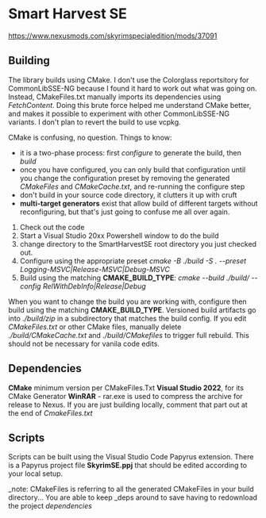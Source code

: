 # Smart Harvest SE

https://www.nexusmods.com/skyrimspecialedition/mods/37091

## Building

The library builds using CMake. I don't use the Colorglass reportsitory for CommonLibSSE-NG because I found it hard to work out what was going on. Instead, CMakeFiles.txt manually imports its dependencies using *FetchContent*.
Doing this brute force helped me understand CMake better, and makes it possible to experiment with other CommonLibSSE-NG variants. I don't plan to revert the build to use vcpkg.

CMake is confusing, no question. Things to know:
- it is a two-phase process: first *configure* to generate the build, then *build*
- once you have configured, you can only build that configuration until you change the configuration preset by removing the generated *CMakeFiles* and *CMakeCache.txt*, and re-running the configure step
- don't build in your source code directory, it clutters it up with cruft
- **multi-target generators** exist that allow build of different targets without reconfiguring, but that's just going to confuse me all over again.

1. Check out the code
2. Start a Visual Studio 20xx Powershell window to do the build
3. change directory to the SmartHarvestSE root directory you just checked out.
4. Configure using the appropriate preset *cmake -B ./build -S . --preset Logging-MSVC|Release-MSVC|Debug-MSVC*
5. Build using the matching **CMAKE_BUILD_TYPE**: *cmake --build ./build/ --config RelWithDebInfo|Release|Debug*

When you want to change the build you are working with, configure then build using the matching **CMAKE_BUILD_TYPE**.
Versioned build artifacts go into *./build/zip* in a subdirectory that matches the build config.
If you edit *CMakeFiles.txt* or other CMake files, manually delete *./build/CMakeCache.txt* and *./build/CMakefiles* to trigger full rebuild. This should not be necessary for vanila code edits.

## Dependencies
**CMake** minimum version per CMakeFiles.Txt
**Visual Studio 2022**, for its CMake Generator
**WinRAR** - rar.exe is used to compress the archive for release to Nexus. If you are just building locally, comment that part out at the end of *CmakeFiles.txt*

## Scripts
Scripts can be built using the Visual Studio Code Papyrus extension. There is a Papyrus project file **SkyrimSE.ppj** that should be edited according to your local setup.

_note: CMakeFiles is referring to all the generated CMakeFiles in your build directory... You are able to keep _deps around to save having to redownload the project _dependencies_
